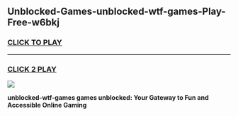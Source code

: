 
## Unblocked-Games-unblocked-wtf-games-Play-Free-w6bkj
<h3>
<a href="https://premium76.site?title=unblocked-wtf-games&ref=24M">CLICK TO PLAY</a></h3>
<hr>

<h3>
<a href="https://premium76.site?title=unblocked-wtf-games&ref=24M">CLICK 2 PLAY</a>
  
</h3>

<a href="https://premium76.site?title=unblocked-wtf-games&ref=24M"><img src="https://clearcache.store/games.png"></a>


**unblocked-wtf-games games unblocked: Your Gateway to Fun and Accessible Online Gaming**
